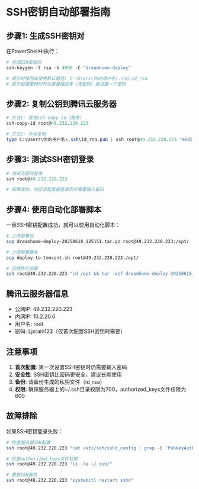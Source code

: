 # SSH密钥自动部署指南

## 步骤1: 生成SSH密钥对

在PowerShell中执行：

```powershell
# 生成SSH密钥对
ssh-keygen -t rsa -b 4096 -C "dreamhome-deploy"

# 提示时按回车使用默认路径: C:\Users\你的用户名\.ssh\id_rsa
# 提示设置密码时可以直接按回车（无密码）或设置一个密码
```

## 步骤2: 复制公钥到腾讯云服务器

```powershell
# 方法1: 使用ssh-copy-id（推荐）
ssh-copy-id root@49.232.220.223

# 方法2: 手动复制
type C:\Users\你的用户名\.ssh\id_rsa.pub | ssh root@49.232.220.223 "mkdir -p ~/.ssh && cat >> ~/.ssh/authorized_keys"
```

## 步骤3: 测试SSH密钥登录

```powershell
# 测试无密码登录
ssh root@49.232.220.223

# 如果成功，你应该能直接登录而不需要输入密码
```

## 步骤4: 使用自动化部署脚本

一旦SSH密钥配置成功，就可以使用自动化脚本：

```bash
# 上传部署包
scp dreamhome-deploy-20250618_125151.tar.gz root@49.232.220.223:/opt/

# 上传部署脚本
scp deploy-to-tencent.sh root@49.232.220.223:/opt/

# 远程执行部署
ssh root@49.232.220.223 "cd /opt && tar -xzf dreamhome-deploy-20250618_125151.tar.gz && chmod +x deploy-to-tencent.sh && ./deploy-to-tencent.sh"
```

## 腾讯云服务器信息
- 公网IP: 49.232.220.223
- 内网IP: 10.2.20.6
- 用户名: root
- 密码: Ljxrain123（仅首次配置SSH密钥时需要）

## 注意事项

1. **首次配置**: 第一次设置SSH密钥时仍需要输入密码
2. **安全性**: SSH密钥比密码更安全，建议长期使用
3. **备份**: 请备份生成的私钥文件（id_rsa）
4. **权限**: 确保服务器上的~/.ssh目录权限为700，authorized_keys文件权限为600

## 故障排除

如果SSH密钥登录失败：

```bash
# 检查服务器SSH配置
ssh root@49.232.220.223 "cat /etc/ssh/sshd_config | grep -E 'PubkeyAuthentication|AuthorizedKeysFile'"

# 检查authorized_keys文件权限
ssh root@49.232.220.223 "ls -la ~/.ssh/"

# 重启SSH服务
ssh root@49.232.220.223 "systemctl restart sshd"
``` 